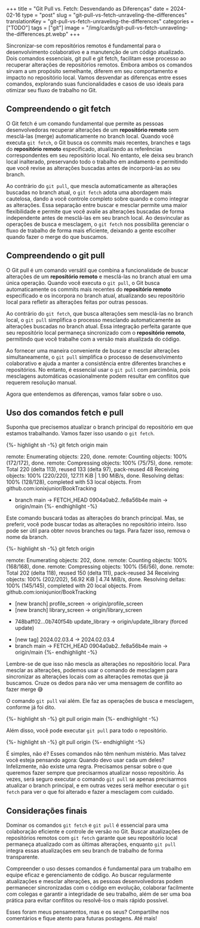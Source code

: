 +++
title = "Git Pull vs. Fetch: Desvendando as Diferenças"
date = 2024-02-16
type = "post"
slug = "git-pull-vs-fetch-unraveling-the-differences"
translationKey = "git-pull-vs-fetch-unraveling-the-differences"
categories = ["TODO"]
tags = ["git"]
image = "/img/cards/git-pull-vs-fetch-unraveling-the-differences.pt.webp"
+++

Sincronizar-se com repositórios remotos é fundamental para o desenvolvimento colaborativo e a manutenção de um código atualizado. Dois comandos essenciais, git pull e git fetch, facilitam esse processo ao recuperar alterações de repositórios remotos. Embora ambos os comandos sirvam a um propósito semelhante, diferem em seu comportamento e impacto no repositório local. Vamos desvendar as diferenças entre esses comandos, explorando suas funcionalidades e casos de uso ideais para otimizar seu fluxo de trabalho no Git.

## Compreendendo o git fetch

O Git fetch é um comando fundamental que permite as pessoas desenvolvedoras recuperar alterações de um **repositório remoto** sem mesclá-las (merge) automaticamente no branch local. Quando você executa `git fetch`, o Git busca os commits mais recentes, branches e tags do **repositório remoto** especificado, atualizando as referências correspondentes em seu repositório local. No entanto, ele deixa seu branch local inalterado, preservando todo o trabalho em andamento e permitindo que você revise as alterações buscadas antes de incorporá-las ao seu branch.

Ao contrário do `git pull`, que mescla automaticamente as alterações buscadas no branch atual, o `git fetch` adota uma abordagem mais cautelosa, dando a você controle completo sobre quando e como integrar as alterações. Essa separação entre buscar e mesclar permite uma maior flexibilidade e permite que você avalie as alterações buscadas de forma independente antes de mesclá-las em seu branch local. Ao desvincular as operações de busca e mesclagem, o `git fetch` nos possibilita gerenciar o fluxo de trabalho de forma mais eficiente, deixando a gente escolher quando fazer o merge do que buscamos.

## Compreendendo o git pull

O Git pull é um comando versátil que combina a funcionalidade de buscar alterações de um **repositório remoto** e mesclá-las no branch atual em uma única operação. Quando você executa o `git pull`, o Git busca automaticamente os commits mais recentes do **repositório remoto** especificado e os incorpora no branch atual, atualizando seu repositório local para refletir as alterações feitas por outras pessoas.

Ao contrário do `git fetch`, que busca alterações sem mesclá-las no branch local, o `git pull` simplifica o processo mesclando automaticamente as alterações buscadas no branch atual. Essa integração perfeita garante que seu repositório local permaneça sincronizado com o **repositório remoto**, permitindo que você trabalhe com a versão mais atualizada do código.

Ao fornecer uma maneira conveniente de buscar e mesclar alterações simultaneamente, o `git pull` simplifica o processo de desenvolvimento colaborativo e ajuda a manter a consistência entre diferentes branches e repositórios. No entanto, é essencial usar o `git pull` com parcimônia, pois mesclagens automáticas ocasionalmente podem resultar em conflitos que requerem resolução manual.

Agora que entendemos as diferenças, vamos falar sobre o uso.

## Uso dos comandos fetch e pull

Suponha que precisemos atualizar o branch principal do repositório em que estamos trabalhando. Vamos fazer isso usando o `git fetch`.

{%- highlight sh -%}
git fetch origin main

remote: Enumerating objects: 220, done.
remote: Counting objects: 100% (172/172), done.
remote: Compressing objects: 100% (75/75), done.
remote: Total 220 (delta 113), reused 133 (delta 97), pack-reused 48
Receiving objects: 100% (220/220), 127.11 KiB | 1.90 MiB/s, done.
Resolving deltas: 100% (128/128), completed with 53 local objects.
From github.com:ionixjunior/BookTracking
 * branch                main     -> FETCH_HEAD
   0904a0ab2..fe8a56b4e  main     -> origin/main
{%- endhighlight -%}

Este comando buscará todas as alterações do branch principal. Mas, se preferir, você pode buscar todas as alterações no repositório inteiro. Isso pode ser útil para obter novos branches ou tags. Para fazer isso, remova o nome da branch.

{%- highlight sh -%}
git fetch origin

remote: Enumerating objects: 202, done.
remote: Counting objects: 100% (168/168), done.
remote: Compressing objects: 100% (56/56), done.
remote: Total 202 (delta 118), reused 150 (delta 111), pack-reused 34
Receiving objects: 100% (202/202), 56.92 KiB | 4.74 MiB/s, done.
Resolving deltas: 100% (145/145), completed with 20 local objects.
From github.com:ionixjunior/BookTracking
 * [new branch]          profile_screen -> origin/profile_screen
 * [new branch]          library_screen -> origin/library_screen
 + 748baff02...0b740f54b update_library -> origin/update_library  (forced update)
 * [new tag]             2024.02.03.4   -> 2024.02.03.4
 * branch                main           -> FETCH_HEAD
   0904a0ab2..fe8a56b4e  main           -> origin/main
{%- endhighlight -%}

Lembre-se de que isso não mescla as alterações no repositório local. Para mesclar as alterações, podemos usar o comando de mesclagem para sincronizar as alterações locais com as alterações remotas que já buscamos. Cruze os dedos para não ver uma mensagem de conflito ao fazer merge 😅

O comando `git pull` vai além. Ele faz as operações de busca e mesclagem, conforme já foi dito.

{%- highlight sh -%}
git pull origin main
{%- endhighlight -%}

Além disso, você pode executar `git pull` para todo o repositório.

{%- highlight sh -%}
git pull origin
{%- endhighlight -%}

É simples, não é? Esses comandos não têm nenhum mistério. Mas talvez você esteja pensando agora: Quando devo usar cada um deles? Infelizmente, não existe uma regra. Precisamos pensar sobre o que queremos fazer sempre que precisarmos atualizar nosso repositório. Às vezes, será seguro executar o comando `git pull` se apenas precisarmos atualizar o branch principal, e em outras vezes será melhor executar o `git fetch` para ver o que foi alterado e fazer a mesclagem com cuidado.

## Considerações finais

Dominar os comandos `git fetch` e `git pull` é essencial para uma colaboração eficiente e controle de versão no Git. Buscar atualizações de repositórios remotos com `git fetch` garante que seu repositório local permaneça atualizado com as últimas alterações, enquanto `git pull` integra essas atualizações em seu branch de trabalho de forma transparente.

Compreender o uso desses comandos é fundamental para um trabalho em equipe eficaz e gerenciamento de código. Ao buscar regularmente atualizações e mesclar alterações, as pessoas desenvolvedoras podem permanecer sincronizadas com o código em evolução, colaborar facilmente com colegas e garantir a integridade de seu trabalho, além de ser uma boa prática para evitar conflitos ou resolvê-los o mais rápido possível.

Esses foram meus pensamentos, mas e os seus? Compartilhe nos comentários e fique atento para futuras postagens. Até mais!